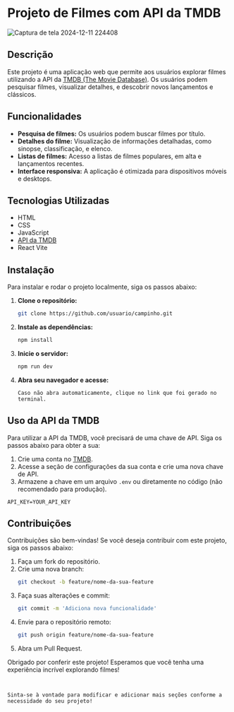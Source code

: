

# Projeto de Filmes com API da TMDB

![Captura de tela 2024-12-11 224408](https://github.com/user-attachments/assets/4486bde0-ae2a-4465-a007-7dc59472866d)


## Descrição

Este projeto é uma aplicação web que permite aos usuários explorar filmes utilizando a API da [TMDB (The Movie Database)](https://www.themoviedb.org/). Os usuários podem pesquisar filmes, visualizar detalhes, e descobrir novos lançamentos e clássicos.

## Funcionalidades

- **Pesquisa de filmes:** Os usuários podem buscar filmes por título.
- **Detalhes do filme:** Visualização de informações detalhadas, como sinopse, classificação, e elenco.
- **Listas de filmes:** Acesso a listas de filmes populares, em alta e lançamentos recentes.
- **Interface responsiva:** A aplicação é otimizada para dispositivos móveis e desktops.

## Tecnologias Utilizadas

- HTML
- CSS
- JavaScript
- [API da TMDB](https://developers.themoviedb.org/3)
- React Vite

## Instalação

Para instalar e rodar o projeto localmente, siga os passos abaixo:

1. **Clone o repositório:**
   ```bash
   git clone https://github.com/usuario/campinho.git
   ```


2. **Instale as dependências:**
   
   ```bash
   npm install
   ```

3. **Inicie o servidor:**
   ```bash
   npm run dev
   ```

4. **Abra seu navegador e acesse:**
   ```
   Caso não abra automaticamente, clique no link que foi gerado no terminal.
   ```

## Uso da API da TMDB

Para utilizar a API da TMDB, você precisará de uma chave de API. Siga os passos abaixo para obter a sua:

1. Crie uma conta no [TMDB](https://www.themoviedb.org/).
2. Acesse a seção de configurações da sua conta e crie uma nova chave de API.
3. Armazene a chave em um arquivo `.env` ou diretamente no código (não recomendado para produção).

```plaintext
API_KEY=YOUR_API_KEY
```

## Contribuições

Contribuições são bem-vindas! Se você deseja contribuir com este projeto, siga os passos abaixo:

1. Faça um fork do repositório.
2. Crie uma nova branch:
   ```bash
   git checkout -b feature/nome-da-sua-feature
   ```
3. Faça suas alterações e commit:
   ```bash
   git commit -m 'Adiciona nova funcionalidade'
   ```
4. Envie para o repositório remoto:
   ```bash
   git push origin feature/nome-da-sua-feature
   ```
5. Abra um Pull Request.


Obrigado por conferir este projeto! Esperamos que você tenha uma experiência incrível explorando filmes!
```


Sinta-se à vontade para modificar e adicionar mais seções conforme a necessidade do seu projeto!
